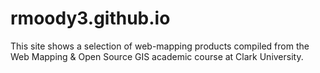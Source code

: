 # rmoody3.github.io

This site shows a selection of web-mapping products compiled from the Web Mapping & Open Source GIS academic course at Clark University.
